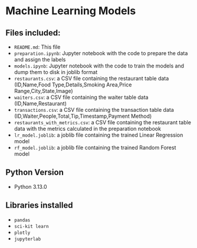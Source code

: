 # Machine Learning Models

## Files included:

- `README.md`: This file
- `preparation.ipynb`: Jupyter notebook with the code to prepare the data and assign the labels
- `models.ipynb`: Jupyter notebook with the code to train the models and dump them to disk in joblib format
- `restaurants.csv`: a CSV file containing the restaurant table data (ID,Name,Food Type,Details,Smoking Area,Price Range,City,State,Image)
- `waiters.csv`: a CSV file containing the waiter table data (ID,Name,Restaurant)
- `transactions.csv`: a CSV file containing the transaction table data (ID,Waiter,People,Total,Tip,Timestamp,Payment Method)
- `restaurants_with_metrics.csv`: a CSV file containing the restaurant table data with the metrics calculated in the preparation notebook
- `lr_model.joblib`: a joblib file containing the trained Linear Regression model
- `rf_model.joblib`: a joblib file containing the trained Random Forest model

## Python Version

- Python 3.13.0

## Libraries installed

- `pandas`
- `sci-kit learn`
- `plotly`
- `jupyterlab`